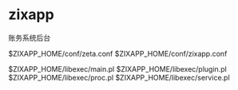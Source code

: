 zixapp
======

账务系统后台

$ZIXAPP_HOME/conf/zeta.conf
$ZIXAPP_HOME/conf/zixapp.conf

$ZIXAPP_HOME/libexec/main.pl
$ZIXAPP_HOME/libexec/plugin.pl
$ZIXAPP_HOME/libexec/proc.pl
$ZIXAPP_HOME/libexec/service.pl



